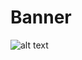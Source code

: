 <!--
**tashakim/tashakim** is a ✨ _special_ ✨ repository because its `README.md` (this file) appears on your GitHub profile.
[![Tasha's github stats](https://github-readme-stats.vercel.app/api?username=tashakim&theme=merko&hide_rank=false&hide_title=false&count_private=true&include_all_commits=true&show_icons=true)](https://github.com/tashakim/github-readme-stats)
![Customized Card](https://github-readme-stats.vercel.app/api/pin?username=tashakim&repo=puzzles_python&title_color=fff&icon_color=f9f9f9&text_color=9f9f9f&bg_color=151515)
![Customized Card](https://github-readme-stats.vercel.app/api/pin?username=tashakim&repo=apertium-kor&title_color=fff&icon_color=f9f9f9&text_color=9f9f9f&bg_color=151515)

Here are some ideas to get you started:

- 🔭 I’m currently working on ...
- 🌱 I’m currently learning ...
- 👯 I’m looking to collaborate on ...
- 🤔 I’m looking for help with ...
- 💬 Ask me about ...
- 📫 How to reach me: ...
- 😄 Pronouns: ...
- ⚡ Fun fact: ...
-->
# Banner
![alt text](https://github.com/tashakim/tashakim/blob/master/banner-with-a-summer-look.png?raw=true)

<!--START_SECTION:waka-->
<!--END_SECTION:waka-->
